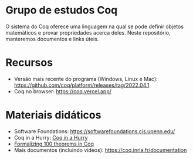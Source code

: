 # Grupo de estudos Coq

O sistema do Coq oferece uma linguagem na qual se pode definir objetos matemáticos e provar propriedades acerca deles. Neste repositório, manteremos documentos e links úteis.

# Recursos
* Versão mais recente do programa (Windows, Linux e Mac): https://github.com/coq/platform/releases/tag/2022.04.1
* Coq no browser: https://coq.vercel.app/ 

# Materiais didáticos
* Software Foundations: https://softwarefoundations.cis.upenn.edu/
* Coq in a Hurry: [Coq in a Hurry](coq-hurry.pdf)
* [Formalizing 100 theorems in Coq](https://madiot.fr/coq100/)
* Mais documentos (incluindo vídeos): https://coq.inria.fr/documentation
